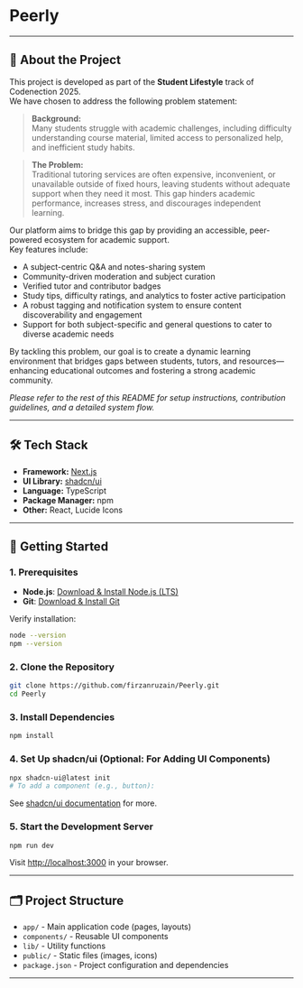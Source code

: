# Peerly

---

## 📖 About the Project

This project is developed as part of the **Student Lifestyle** track of Codenection 2025.  
We have chosen to address the following problem statement:

> **Background:**  
> Many students struggle with academic challenges, including difficulty understanding course material, limited access to personalized help, and inefficient study habits.

> **The Problem:**  
> Traditional tutoring services are often expensive, inconvenient, or unavailable outside of fixed hours, leaving students without adequate support when they need it most. This gap hinders academic performance, increases stress, and discourages independent learning.

Our platform aims to bridge this gap by providing an accessible, peer-powered ecosystem for academic support.  
Key features include:

- A subject-centric Q&A and notes-sharing system
- Community-driven moderation and subject curation
- Verified tutor and contributor badges
- Study tips, difficulty ratings, and analytics to foster active participation
- A robust tagging and notification system to ensure content discoverability and engagement
- Support for both subject-specific and general questions to cater to diverse academic needs

By tackling this problem, our goal is to create a dynamic learning environment that bridges gaps between students, tutors, and resources—enhancing educational outcomes and fostering a strong academic community.

_Please refer to the rest of this README for setup instructions, contribution guidelines, and a detailed system flow._

---

## 🛠️ Tech Stack

- **Framework:** [Next.js](https://nextjs.org/)
- **UI Library:** [shadcn/ui](https://ui.shadcn.com/)
- **Language:** TypeScript
- **Package Manager:** npm
- **Other:** React, Lucide Icons

---

## 🚀 Getting Started

### 1. Prerequisites

- **Node.js**: [Download & Install Node.js (LTS)](https://nodejs.org/)
- **Git**: [Download & Install Git](https://git-scm.com/downloads)

Verify installation:

```bash
node --version
npm --version
```

### 2. Clone the Repository

```bash
git clone https://github.com/firzanruzain/Peerly.git
cd Peerly
```

### 3. Install Dependencies

```bash
npm install
```

### 4. Set Up shadcn/ui (Optional: For Adding UI Components)

```bash
npx shadcn-ui@latest init
# To add a component (e.g., button):

```

See [shadcn/ui documentation](https://ui.shadcn.com/docs/components) for more.

### 5. Start the Development Server

```bash
npm run dev
```

Visit [http://localhost:3000](http://localhost:3000) in your browser.

---

## 🗂️ Project Structure

- `app/` - Main application code (pages, layouts)
- `components/` - Reusable UI components
- `lib/` - Utility functions
- `public/` - Static files (images, icons)
- `package.json` - Project configuration and dependencies

---
